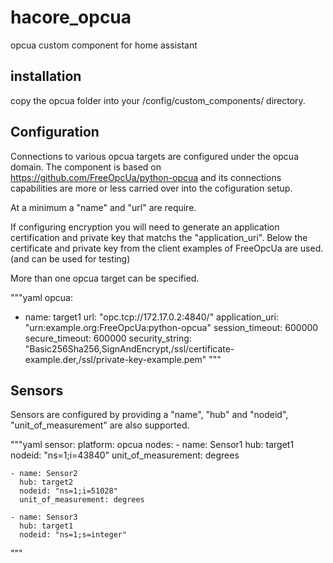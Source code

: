 # hacore_opcua

opcua custom component for home assistant

## installation

copy the opcua folder into your /config/custom_components/ directory.


## Configuration

Connections to various opcua targets are configured under the opcua domain. The component is based on https://github.com/FreeOpcUa/python-opcua and its connections capabilities are more or less carried over into the cofiguration setup.

At a minimum a "name" and "url" are require.  

If configuring encryption you will need to generate an application certification and private key that matchs the "application_uri". Below the certificate and private key from the client examples of FreeOpcUa are used. (and can be used for testing)

More than one opcua target can be specified.

"""yaml
opcua:
  - name: target1
    url: "opc.tcp://172.17.0.2:4840/"
    application_uri: "urn:example.org:FreeOpcUa:python-opcua"
    session_timeout: 600000
    secure_timeout: 600000
    security_string: "Basic256Sha256,SignAndEncrypt,/ssl/certificate-example.der,/ssl/private-key-example.pem"
"""


## Sensors

Sensors are configured by providing a "name", "hub" and "nodeid", "unit_of_measurement" are also supported.

"""yaml
sensor:
  platform: opcua
  nodes:
    - name: Sensor1
      hub: target1
      nodeid: "ns=1;i=43840"
      unit_of_measurement: degrees

    - name: Sensor2
      hub: target2
      nodeid: "ns=1;i=51028"
      unit_of_measurement: degrees

    - name: Sensor3
      hub: target1
      nodeid: "ns=1;s=integer"
"""
